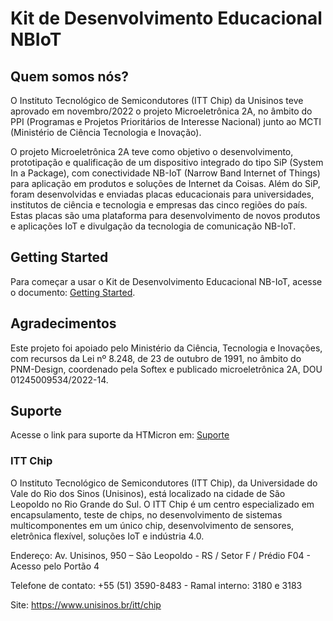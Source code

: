 # Kit de Desenvolvimento Educacional NBIoT

## Quem somos nós?

O Instituto Tecnológico de Semicondutores (ITT Chip) da Unisinos teve aprovado em novembro/2022 o projeto Microeletrônica 2A, no âmbito do PPI (Programas e Projetos Prioritários de Interesse Nacional) junto ao MCTI (Ministério de Ciência Tecnologia e Inovação).    

O projeto Microeletrônica 2A teve como objetivo o desenvolvimento, prototipação e qualificação de um dispositivo integrado do tipo SiP (System In a Package), com conectividade NB-IoT (Narrow Band Internet of Things) para aplicação em produtos e soluções de Internet da Coisas. Além do SiP, foram desenvolvidas e enviadas placas educacionais para universidades, institutos de ciência e tecnologia e empresas das cinco regiões do país. Estas placas são uma plataforma para desenvolvimento de novos produtos e aplicações IoT e divulgação da tecnologia de comunicação NB-IoT.


## Getting Started

Para começar a usar o Kit de Desenvolvimento Educacional NB-IoT, acesse o documento: [Getting Started](https://github.com/ittchip-ppi/NBIoT/blob/main/6.%20Getting%20Started/Getting_Started_PPI_Dev_Kit_V1_1.pdf).


## Agradecimentos

Este projeto foi apoiado pelo Ministério da Ciência, Tecnologia e Inovações, com recursos da Lei nº 8.248, de 23 de outubro de 1991, no âmbito do PNM-Design, coordenado pela Softex e publicado microeletrônica 2A, DOU 01245009534/2022-14.


## Suporte

Acesse o link para suporte da HTMicron em: [Suporte](https://forms.clickup.com/30922216/f/xfnf8-16347/KBY0CL3SXRGB73D0GR)







### ITT Chip

O Instituto Tecnológico de Semicondutores (ITT Chip), da Universidade do Vale do Rio dos Sinos (Unisinos), está localizado na cidade de São Leopoldo no Rio Grande do Sul.
O ITT Chip é um centro especializado em encapsulamento, teste de chips, no desenvolvimento de sistemas multicomponentes em um único chip, desenvolvimento de sensores, eletrônica flexível, soluções IoT e indústria 4.0.


Endereço: Av. Unisinos, 950 – São Leopoldo - RS / Setor F / Prédio F04 - Acesso pelo Portão 4

Telefone de contato: +55 (51) 3590-8483 - Ramal interno: 3180 e 3183

Site: https://www.unisinos.br/itt/chip

